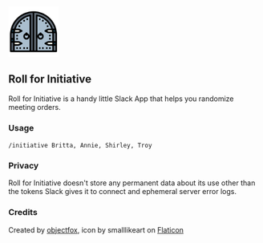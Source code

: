 <img src="dungeon_door.png" alt="Dungon Door" width="100" height="100"/>

## Roll for Initiative

Roll for Initiative is a handy little Slack App that helps you randomize meeting orders.

### Usage

```
/initiative Britta, Annie, Shirley, Troy
```

### Privacy

Roll for Initiative doesn't store any permanent data about its use other than the tokens Slack gives it to connect and ephemeral server error logs.

### Credits

Created by [objectfox](https://github.com/objectfox), icon by smalllikeart on [Flaticon](https://www.flaticon.com/free-icon/door_5374087)
